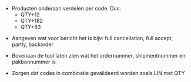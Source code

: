 - Producten onderaan verdelen per code. Dus: 
	- QTY+12
	- QTY+182
	- QTY+83
<!-- - CUX is mandatory voor ORDRSP -->
- Aangeven wat voor bericht het is bijv: full cancellation, full accept, partly, backorder
- Bovenaan de tool laten zien wat het ordernummer, shipmentnummer en pakbonnummer is

- Zorgen dat codes in combinatie gevalideerd worden zoals LIN met QTY